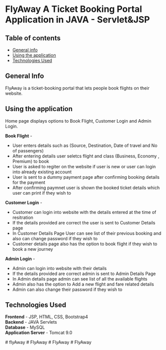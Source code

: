 # FlyAway A Ticket Booking Portal Application in JAVA - Servlet&JSP

## Table of contents
- [General info](#general-info)
- [Using the application](#using-the-application)
- [Technologies Used](#technologies-used)


## General Info
FlyAway is a ticket-booking portal that lets people book flights on their website.

## Using the application

Home page displays options to Book Flight, Customer Login and Admin Login.

<b>Book Flight</b>  - <br>
- User enters details such as (Source, Destination, Date of travel and No of passengers)
- After entering details user seletcs flight and class (Business, Economy , Premium) to book
- User is asked to regiter on the website if user is new or user can login into already existing account
- User is sent to a dummy payment page after confirming booking details for the payment
- After confirming paymnet user is shown the booked ticket details which user can print if they wish to

<b>Customer Login</b>  - <br>
- Customer can login into website with the details entered at the time of resitration
- If the details provided are correct the user is sent to Customer Details page
- In Customer Details Page User can see list of their previous booking and also can change password if they wish to
- Customer details page also has the option to book flight if they wish to book a new journey

<b>Admin Login</b>  - <br>
- Admin can login into website with their details
- If the details provided are correct admin is sent to Admin Details Page
- In Admin details page admin can see list of all the available flights
- Admin also has the option to Add a new flight and fare related details
- Admin can also change their password if they wish to


## Technologies Used
<b>Frontend</b> - JSP, HTML, CSS, Bootstrap4 <br>
<b>Backend</b> - JAVA Servlets <br>
<b>Database</b> - MySQL <br>
<b>Application Server</b>  - Tomcat 9.0  <br>


#   f l y A w a y  
 #   F l y A w a y  
 #   F l y A w a y  
 #   F l y A w a y  
 